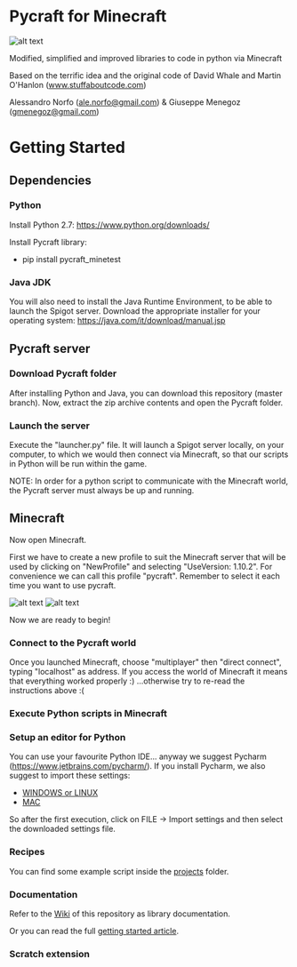 # Pycraft for Minecraft
![alt text](https://alessandronorfo.files.wordpress.com/2017/04/pycraft.png?w=136&h=150)

Modified, simplified and improved libraries to code in python via Minecraft

Based on the terrific idea and the original code of David Whale and Martin O'Hanlon (www.stuffaboutcode.com)

Alessandro Norfo (ale.norfo@gmail.com) & Giuseppe Menegoz (gmenegoz@gmail.com)

# Getting Started
## Dependencies 
### Python
Install Python 2.7: https://www.python.org/downloads/

Install Pycraft library:
- pip install pycraft_minetest

### Java JDK
You will also need to install the Java Runtime Environment, to be able to launch the Spigot server. Download the appropriate installer for your operating system: https://java.com/it/download/manual.jsp

## Pycraft server
### Download Pycraft folder
After installing Python and Java, you can download this repository (master branch). Now, extract the zip archive contents and open the Pycraft folder.

### Launch the server
Execute the "launcher.py" file. It will launch a Spigot server locally, on your computer, to which we would then connect via Minecraft, so that our scripts in Python will be run within the game.

NOTE: In order for a python script to communicate with the Minecraft world, the Pycraft server must always be up and running.

## Minecraft
Now open Minecraft.

First we have to create a new profile to suit the Minecraft server that will be used by clicking on "NewProfile" and selecting "UseVersion: 1.10.2". For convenience we can call this profile "pycraft". Remember to select it each time you want to use pycraft.

![alt text](https://lh6.googleusercontent.com/9haWZ8FfzyJnUhCUiAmHWgWxwEOXh8f91Os1cv9nHDB9lqBL1liKjrWau5o0NwbTAlgoNSgsLNfMqfyrf8_B6TGhUFESXzG6McpuyS7gKqukMeM5hcpPByeTpH1r4MiMBl1qBjX7)
![alt text](https://lh3.googleusercontent.com/9HTsyfuJTPmwY2USWuHaGFplW9OwBmW0a8GUTTM-X45k6a6Qn3THYcqfVDTnjl7l6qCqae0dm6GPk3NFfEJVU5Tn1SpsO1m6MEfvunrsWmjTeGuhf4z_KDA-XBxuATrbMMpf5De_)

Now we are ready to begin!

### Connect to the Pycraft world
Once you launched Minecraft, choose "multiplayer" then "direct connect", typing "localhost" as address.
If you access the world of Minecraft it means that everything worked properly :) ...otherwise try to re-read the instructions above :(

### Execute Python scripts in Minecraft


### Setup an editor for Python
You can use your favourite Python IDE... anyway we suggest Pycharm (https://www.jetbrains.com/pycharm/). If you install Pycharm, we also suggest to import these settings:
* [WINDOWS or LINUX](https://drive.google.com/open?id=0B9leATA2g5JjT3V4RVNLNWpvNms)
* [MAC](https://drive.google.com/open?id=0B9leATA2g5JjQTBzSmdETmxCX1k)

So after the first execution, click on FILE -> Import settings and then select the downloaded settings file.

### Recipes
You can find some example script inside the [projects](https://github.com/gmenegoz/pycraft/tree/master/projects) folder.

### Documentation
Refer to the [Wiki](https://github.com/gmenegoz/pycraft/wiki) of this repository as library documentation.

Or you can read the full [getting started article](https://drive.google.com/open?id=1llSHBCEhkrPhav0oZjyfd_CUMyBJSw-M3nCBkghgGcQ).

### Scratch extension


